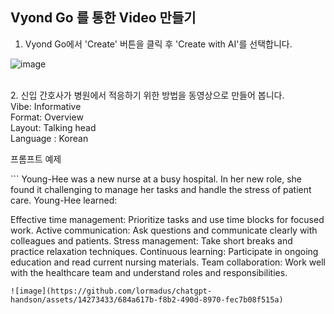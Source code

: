 ## Vyond Go 를 통한 Video 만들기
1. Vyond Go에서 'Create' 버튼을 클릭 후 'Create with AI'를 선택합니다.

![image](https://github.com/lormadus/chatgpt-handson/assets/14273433/b030b331-75c2-43fa-a689-f82ef0126d81)

<br>
2. 신입 간호사가 병원에서 적응하기 위한 방법을 동영상으로 만들어 봅니다.<br>
Vibe: Informative <br>
Format: Overview <br>
Layout: Talking head <br>
Language : Korean <br>
<p>프롬프트 예제</p>
```
Young-Hee was a new nurse at a busy hospital.
In her new role, she found it challenging to manage her tasks and handle the stress of patient care.
Young-Hee learned:

Effective time management: Prioritize tasks and use time blocks for focused work.
Active communication: Ask questions and communicate clearly with colleagues and patients.
Stress management: Take short breaks and practice relaxation techniques.
Continuous learning: Participate in ongoing education and read current nursing materials.
Team collaboration: Work well with the healthcare team and understand roles and responsibilities.
```
![image](https://github.com/lormadus/chatgpt-handson/assets/14273433/684a617b-f8b2-490d-8970-fec7b08f515a)


